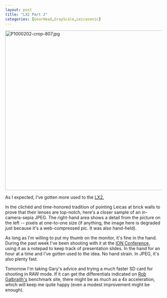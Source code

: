 ```yaml
---
layout: post
title: "LX2 Part 2"
categories: [GearHead,GrayScale,Leicasonic]
---
```

<img alt="P1000202-crop-807.jpg" src="http://www.botzilla.com/blog/pix2008/P1000202-crop-807.jpg" width="807" height="512" border="0" />

As I expected, I've gotten more used to the <a href="http://www.botzilla.com/blog/archives/000642.html">LX2.</a>

In the clich&eacute;d and time-honored tradition of pointing Leicas at brick walls to prove that their lenses are top-notch, here's a closer sample of an in-camera-sepia JPEG. The right-hand area shows a detail from the picture on the left -- pixels at one-to-one size (if anything, the image here is degraded just because it's a web-compressed pic. It was also hand-held).

As long as I'm willing to put my thumb on the monitor, it's fine in the hand. During the past week I've been shooting with it at the <a href="http://www.ionconference.com/">ION Conference,</a> using it as a notepad to keep track of presentation slides. In the hand for an hour at a time and I've gotten used to the idea. No hand strain. In JPEG, it's also plenty fast.

Tomorrow I'm taking Gary's advice and trying a much faster SD card for shooting in RAW mode. If it can get the differentials indicated on <a href="http://www.robgalbraith.com/bins/multi_page.asp?cid=6007">Rob Galbraith's</a> benchmark site, there might be as much as a 4x acceleration, which will keep me quite happy (even a modest improvement might be enough).



